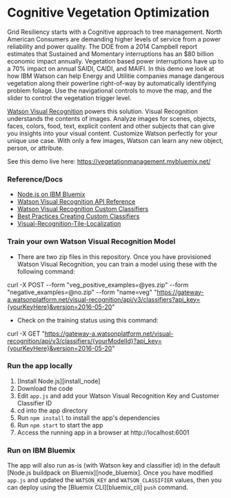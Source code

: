 # Cognitive Vegetation Optimization

Grid Resiliency starts with a Cognitive approach to tree management. North American Consumers are demanding higher levels of service from a power reliability and power quality. The DOE from a 2014 Campbell report estimates that Sustained and Momentary interruptions has an $80 billion economic impact annually. Vegetation based power interruptions have up to a 70% impact on annual SAIDI, CAIDI, and MAIFI. In this demo we look at how IBM Watson can help Energy and Utilitie companies manage dangerous vegetation along their powerline right-of-way by automatically identifying problem foliage. Use the navigational controls to move the map, and the slider to control the vegetation trigger level.  

[Watson Visual Recognition](https://www.ibm.com/watson/services/visual-recognition) powers this solution.  Visual Recognition understands the contents of images. Analyze images for scenes, objects, faces, colors, food, text, explicit content and other subjects that can give you insights into your visual content. Customize Watson perfectly for your unique use case. With only a few images, Watson can learn any new object, person, or attribute.

See this demo live here:  https://vegetationmanagement.mybluemix.net/

### Reference/Docs

* [Node.js on IBM Bluemix](https://console.ng.bluemix.net/catalog/starters/sdk-for-nodejs/)
* [Watson Visual Recognition API Reference](https://www.ibm.com/watson/developercloud/visual-recognition/api/v3/)
* [Watson Visual Recognition Custom Classifiers](https://www.ibm.com/watson/developercloud/visual-recognition/api/v3/#classifiers)
* [Best Practices Creating Custom Classifiers](https://www.ibm.com/blogs/bluemix/2016/10/watson-visual-recognition-training-best-practices/)
* [Visual-Recognition-Tile-Localization](https://github.com/IBM-Cloud/Visual-Recognition-Tile-Localization)


### Train your own Watson Visual Recognition Model

* There are two zip files in this repository.  Once you have provisioned Watson Visual Recognition, you can train a model using these with the following command:

curl -X POST --form "veg_positive_examples=@yes.zip" --form "negative_examples=@no.zip" --form "name=veg" "https://gateway-a.watsonplatform.net/visual-recognition/api/v3/classifiers?api_key={yourKeyHere}&version=2016-05-20"

* Check on the training status using this command:

curl -X GET "https://gateway-a.watsonplatform.net/visual-recognition/api/v3/classifiers/{yourModelId}?api_key={yourKeyHere}&version=2016-05-20"

### Run the app locally

1. [Install Node.js][install_node]
2. Download the code
3. Edit `app.js` and add your Watson Visual Recognition Key and Customer Classifier ID
4. cd into the app directory
5. Run `npm install` to install the app's dependencies
6. Run `npm start` to start the app
7. Access the running app in a browser at http://localhost:6001

### Run on IBM Bluemix

The app will also run as-is (with Watson key and classifier id) in the default [Node.js buildpack on Bluemix][node_bluemix].  Once you have modified `app.js` and updated the `WATSON_KEY` and `WATSON_CLASSIFIER` values, then you can deploy using the [Bluemix CLI][bluemix_cli] `push` command. 


